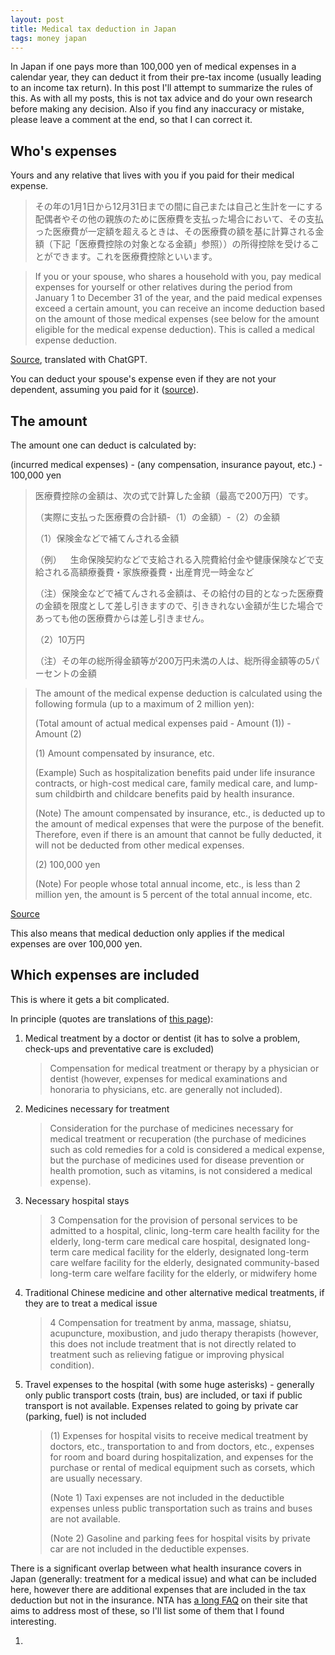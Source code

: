 ```yaml
---
layout: post
title: Medical tax deduction in Japan
tags: money japan
---
```


In Japan if one pays more than 100,000 yen of medical expenses in a calendar year, they can deduct it from their pre-tax income (usually leading to an income tax return).
In this post I'll attempt to summarize the rules of this.
As with all my posts, this is not tax advice and do your own research before making any decision.
Also if you find any inaccuracy or mistake, please leave a comment at the end, so that I can correct it.

<!--break-->

## Who's expenses

Yours and any relative that lives with you if you paid for their medical expense.

> その年の1月1日から12月31日までの間に自己または自己と生計を一にする配偶者やその他の親族のために医療費を支払った場合において、その支払った医療費が一定額を超えるときは、その医療費の額を基に計算される金額（下記「医療費控除の対象となる金額」参照））の所得控除を受けることができます。これを医療費控除といいます。

> If you or your spouse, who shares a household with you, pay medical expenses for yourself or other relatives during the period from January 1 to December 31 of the year, and the paid medical expenses exceed a certain amount, you can receive an income deduction based on the amount of those medical expenses (see below for the amount eligible for the medical expense deduction). This is called a medical expense deduction.

[Source](https://www.nta.go.jp/taxes/shiraberu/taxanswer/shotoku/1120.htm), translated with ChatGPT.

You can deduct your spouse's expense even if they are not your dependent, assuming you paid for it ([source](https://www.nta.go.jp/law/shitsugi/shotoku/05/25.htm)).

## The amount

The amount one can deduct is calculated by:

(incurred medical expenses) - (any compensation, insurance payout, etc.) - 100,000 yen

> 医療費控除の金額は、次の式で計算した金額（最高で200万円）です。
> 
>（実際に支払った医療費の合計額-（1）の金額）-（2）の金額
>
>（1）保険金などで補てんされる金額
>
>（例） 生命保険契約などで支給される入院費給付金や健康保険などで支給される高額療養費・家族療養費・出産育児一時金など
>
>（注）保険金などで補てんされる金額は、その給付の目的となった医療費の金額を限度として差し引きますので、引ききれない金額が生じた場合であっても他の医療費からは差し引きません。
>
>（2）10万円
>
>（注）その年の総所得金額等が200万円未満の人は、総所得金額等の5パーセントの金額

> The amount of the medical expense deduction is calculated using the following formula (up to a maximum of 2 million yen):
> 
> (Total amount of actual medical expenses paid - Amount (1)) - Amount (2)
>
> (1) Amount compensated by insurance, etc.
>
> (Example) Such as hospitalization benefits paid under life insurance contracts, or high-cost medical care, family medical care, and lump-sum childbirth and childcare benefits paid by health insurance.
>
> (Note) The amount compensated by insurance, etc., is deducted up to the amount of medical expenses that were the purpose of the benefit. Therefore, even if there is an amount that cannot be fully deducted, it will not be deducted from other medical expenses.
> 
> (2) 100,000 yen
> 
> (Note) For people whose total annual income, etc., is less than 2 million yen, the amount is 5 percent of the total annual income, etc.

[Source](https://www.nta.go.jp/taxes/shiraberu/taxanswer/shotoku/1120.htm)

This also means that medical deduction only applies if the medical expenses are over 100,000 yen.

## Which expenses are included

This is where it gets a bit complicated.

In principle (quotes are translations of [this page](https://www.nta.go.jp/taxes/shiraberu/taxanswer/shotoku/1122.htm)):

1. Medical treatment by a doctor or dentist (it has to solve a problem, check-ups and preventative care is excluded)
    > Compensation for medical treatment or therapy by a physician or dentist (however, expenses for medical examinations and honoraria to physicians, etc. are generally not included).
2. Medicines necessary for treatment
    > Consideration for the purchase of medicines necessary for medical treatment or recuperation (the purchase of medicines such as cold remedies for a cold is considered a medical expense, but the purchase of medicines used for disease prevention or health promotion, such as vitamins, is not considered a medical expense).
3. Necessary hospital stays
    > 3 Compensation for the provision of personal services to be admitted to a hospital, clinic, long-term care health facility for the elderly, long-term care medical care hospital, designated long-term care medical facility for the elderly, designated long-term care welfare facility for the elderly, designated community-based long-term care welfare facility for the elderly, or midwifery home
4. Traditional Chinese medicine and other alternative medical treatments, if they are to treat a medical issue 
    > 4 Compensation for treatment by anma, massage, shiatsu, acupuncture, moxibustion, and judo therapy therapists (however, this does not include treatment that is not directly related to treatment such as relieving fatigue or improving physical condition).
5. Travel expenses to the hospital (with some huge asterisks) - generally only public transport costs (train, bus) are included, or taxi if public transport is not available. Expenses related to going by private car (parking, fuel) is not included
    > (1) Expenses for hospital visits to receive medical treatment by doctors, etc., transportation to and from doctors, etc., expenses for room and board during hospitalization, and expenses for the purchase or rental of medical equipment such as corsets, which are usually necessary.
    >
    > (Note 1) Taxi expenses are not included in the deductible expenses unless public transportation such as trains and buses are not available.
    >
    > (Note 2) Gasoline and parking fees for hospital visits by private car are not included in the deductible expenses.

There is a significant overlap between what health insurance covers in Japan (generally: treatment for a medical issue) and what can be included here, however there are additional expenses that are included in the tax deduction but not in the insurance.
NTA has [a long FAQ](https://www.nta.go.jp/law/shitsugi/shotoku/01.htm#b-11) on their site that aims to address most of these, so I'll list some of them that I found interesting.

1. 